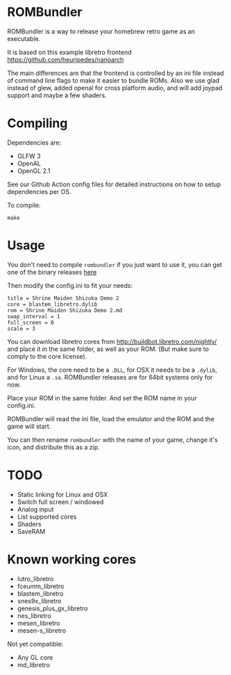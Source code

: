 # ROMBundler

ROMBundler is a way to release your homebrew retro game as an executable.

It is based on this example libretro frontend https://github.com/heuripedes/nanoarch

The main differences are that the frontend is controlled by an ini file instead of command line flags to make it easier to bundle ROMs. Also we use glad instead of glew, added openal for cross platform audio, and will add joypad support and maybe a few shaders.

# Compiling

Dependencies are:

 * GLFW 3
 * OpenAL
 * OpenGL 2.1

See our Github Action config files for detailed instructions on how to setup dependencies per OS.

To compile:

```
make
```

# Usage

You don't need to compile `rombundler` if you just want to use it, you can get one of the binary releases [here](https://github.com/kivutar/rombundler/releases)

Then modify the config.ini to fit your needs:

    title = Shrine Maiden Shizuka Demo 2
    core = blastem_libretro.dylib
    rom = Shrine Maiden Shizuka Demo 2.md
    swap_interval = 1
    full_screen = 0
    scale = 3

You can download libretro cores from http://buildbot.libretro.com/nightly/ and place it in the same folder, as well as your ROM. (But make sure to comply to the core license).

For Windows, the core need to be a `.DLL`, for OSX it needs to be a `.dylib`, and for Linux a `.so`. ROMBundler releases are for 64bit systems only for now.

Place your ROM in the same folder. And set the ROM name in your config.ini.

ROMBundler will read the ini file, load the emulator and the ROM and the game will start.

You can then rename `rombundler` with the name of your game, change it's icon, and distribute this as a zip.

# TODO

 * Static linking for Linux and OSX
 * Switch full screen / windowed
 * Analog input
 * List supported cores
 * Shaders
 * SaveRAM

# Known working cores

 * lutro_libretro
 * fceumm_libretro
 * blastem_libretro
 * snes9x_libretro
 * genesis_plus_gx_libretro
 * nes_libretro
 * mesen_libretro
 * mesen-s_libretro

Not yet compatible:

 * Any GL core
 * md_libretro
